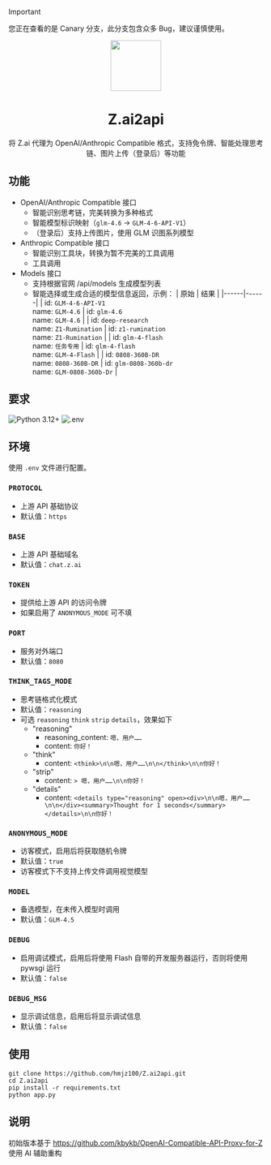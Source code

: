 > [!IMPORTANT]
> 您正在查看的是 Canary 分支，此分支包含众多 Bug，建议谨慎使用。

<div align=center>
<img width="100" src="https://wsrv.nl/?url=https%3a%2f%2fz-cdn.chatglm.cn%2fz-ai%2fstatic%2flogo.svg&w=300&output=webp" />
<h1>Z.ai2api</h1>
<p>将 Z.ai 代理为 OpenAI/Anthropic Compatible 格式，支持免令牌、智能处理思考链、图片上传（登录后）等功能</p>
</div>

## 功能
- OpenAI/Anthropic Compatible 接口
  - 智能识别思考链，完美转换为多种格式
  - 智能模型标识映射（`glm-4.6` -> `GLM-4-6-API-V1`）
  - （登录后）支持上传图片，使用 GLM 识图系列模型
- Anthropic Compatible 接口
  - 智能识别工具块，转换为暂不完美的工具调用
  - 工具调用
- Models 接口
  - 支持根据官网 /api/models 生成模型列表
  - 智能选择或生成合适的模型信息返回，示例：
    | 原始 | 结果 |
    |------|------|
    | id: `GLM-4-6-API-V1`<br>name: `GLM-4.6` | id: `glm-4.6`<br>name: `GLM-4.6` |
    | id: `deep-research`<br>name: `Z1-Rumination` | id: `z1-rumination`<br>name: `Z1-Rumination` |
    | id: `glm-4-flash`<br>name: `任务专用` | id: `glm-4-flash`<br>name: `GLM-4-Flash` |
    | id: `0808-360B-DR`<br>name: `0808-360B-DR` | id: `glm-0808-360b-dr`<br>name: `GLM-0808-360b-Dr` |

## 要求
![Python 3.12+](https://img.shields.io/badge/3.12%2B-blue?style=for-the-badge&logo=python&label=python)
![.env](https://img.shields.io/badge/.env-%23555?style=for-the-badge&logo=.env)

## 环境
使用 `.env` 文件进行配置。

### `PROTOCOL`
  - 上游 API 基础协议
  - 默认值：`https`

### `BASE`
  - 上游 API 基础域名
  - 默认值：`chat.z.ai`

### `TOKEN`
  - 提供给上游 API 的访问令牌
  - 如果启用了 `ANONYMOUS_MODE` 可不填

### `PORT`
  - 服务对外端口
  - 默认值：`8080`

### `THINK_TAGS_MODE`
  - 思考链格式化模式
  - 默认值：`reasoning`
  - 可选 `reasoning` `think` `strip` `details`，效果如下
    - "reasoning"
      - reasoning_content: `嗯，用户……`
      - content: `你好！`
    - "think"
      - content: `<think>\n\n嗯，用户……\n\n</think>\n\n你好！`
    - "strip"
      - content: `> 嗯，用户……\n\n你好！`
    - "details"
      - content: `<details type="reasoning" open><div>\n\n嗯，用户……\n\n</div><summary>Thought for 1 seconds</summary></details>\n\n你好！`

### `ANONYMOUS_MODE`
  - 访客模式，启用后将获取随机令牌
  - 默认值：`true`
  - 访客模式下不支持上传文件调用视觉模型

### `MODEL`
  - 备选模型，在未传入模型时调用
  - 默认值：`GLM-4.5`

### `DEBUG`
  - 启用调试模式，启用后将使用 Flash 自带的开发服务器运行，否则将使用 pywsgi 运行
  - 默认值：`false`

### `DEBUG_MSG`
  - 显示调试信息，启用后将显示调试信息
  - 默认值：`false`

## 使用
```
git clone https://github.com/hmjz100/Z.ai2api.git
cd Z.ai2api
pip install -r requirements.txt
python app.py
```

## 说明
初始版本基于 https://github.com/kbykb/OpenAI-Compatible-API-Proxy-for-Z 使用 AI 辅助重构
